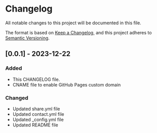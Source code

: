 # Changelog

All notable changes to this project will be documented in this file.

The format is based on [Keep a Changelog](https://keepachangelog.com/en/1.1.0/),
and this project adheres to [Semantic Versioning](https://semver.org/spec/v2.0.0.html).

## [0.0.1] - 2023-12-22

### Added

- This CHANGELOG file.
- CNAME file to enable GitHub Pages custom domain

### Changed

- Updated share.yml file
- Updated contact.yml file
- Updated _config.yml file
- Updated README file

[//]: # (Types of Changes)
[//]: # (Added)
[//]: # (Changed)
[//]: # (Deprecated)
[//]: # (Removed)
[//]: # (Fixed)
[//]: # (Security)
